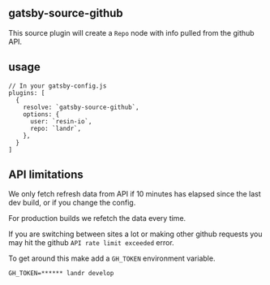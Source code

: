## gatsby-source-github

This source plugin will create a `Repo` node with info pulled from the github API.

## usage

```
// In your gatsby-config.js
plugins: [
  {
    resolve: `gatsby-source-github`,
    options: {
      user: `resin-io`,
      repo: `landr`,
    },
  }
]
```

## API limitations

We only fetch refresh data from API if 10 minutes has elapsed since the last dev build, or if you change the config.

For production builds we refetch the data every time.

If you are switching between sites a lot or making other github requests you may hit the github `API rate limit exceeded` error.

To get around this make add a `GH_TOKEN` environment variable.

```
GH_TOKEN=****** landr develop
```

